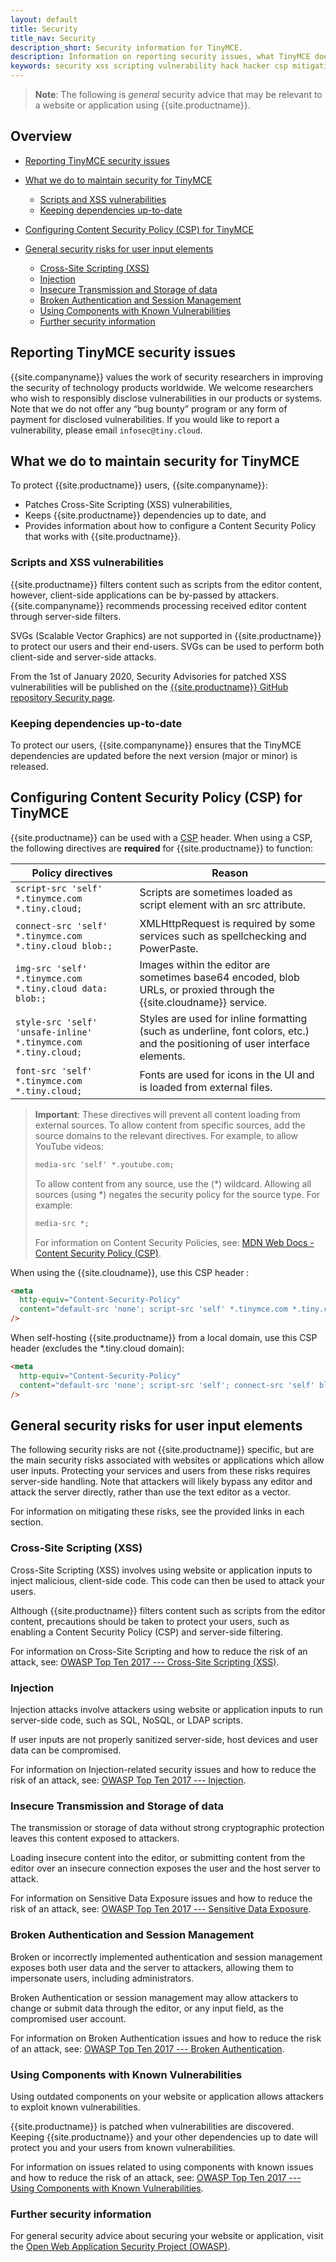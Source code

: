 ```yaml
---
layout: default
title: Security
title_nav: Security
description_short: Security information for TinyMCE.
description: Information on reporting security issues, what TinyMCE does to protect users, and what you can do to protect your users.
keywords: security xss scripting vulnerability hack hacker csp mitigation protection protect
---
```


> **Note**: The following is _general_ security advice that may be relevant to a website or application using {{site.productname}}.

## Overview

- [Reporting TinyMCE security issues](#reportingtinymcesecurityissues)
- [What we do to maintain security for TinyMCE](#whatwedotomaintainsecurityfortinymce)

  - [Scripts and XSS vulnerabilities](#scriptsandxssvulnerabilities)
  - [Keeping dependencies up-to-date](#keepingdependenciesup-to-date)
- [Configuring Content Security Policy (CSP) for TinyMCE](#configuringcontentsecuritypolicycspfortinymce)
- [General security risks for user input elements](#generalsecurityrisksforuserinputelements)

  - [Cross-Site Scripting (XSS)](#cross-sitescriptingxss)
  - [Injection](#injection)
  - [Insecure Transmission and Storage of data](#insecuretransmissionandstorageofdata)
  - [Broken Authentication and Session Management](#brokenauthenticationandsessionmanagement)
  - [Using Components with Known Vulnerabilities](#usingcomponentswithknownvulnerabilities)
  - [Further security information](#furthersecurityinformation)

## Reporting TinyMCE security issues

{{site.companyname}} values the work of security researchers in improving the security of technology products worldwide. We welcome researchers who wish to responsibly disclose vulnerabilities in our products or systems. Note that we do not offer any “bug bounty” program or any form of payment for disclosed vulnerabilities. If you would like to report a vulnerability, please email `infosec@tiny.cloud`.

## What we do to maintain security for TinyMCE

To protect {{site.productname}} users, {{site.companyname}}:

- Patches Cross-Site Scripting (XSS) vulnerabilities,
- Keeps {{site.productname}} dependencies up to date, and
- Provides information about how to configure a Content Security Policy that works with {{site.productname}}.

### Scripts and XSS vulnerabilities

{{site.productname}} filters content such as scripts from the editor content, however, client-side applications can be by-passed by attackers. {{site.companyname}} recommends processing received editor content through server-side filters.

SVGs (Scalable Vector Graphics) are not supported in {{site.productname}} to protect our users and their end-users. SVGs can be used to perform both client-side and server-side attacks.

From the 1st of January 2020, Security Advisories for patched XSS vulnerabilities will be published on the [{{site.productname}} GitHub repository Security page](https://github.com/tinymce/tinymce/security/advisories?state=published).

### Keeping dependencies up-to-date

To protect our users, {{site.companyname}} ensures that the TinyMCE dependencies are updated before the next version (major or minor) is released.

## Configuring Content Security Policy (CSP) for TinyMCE

{{site.productname}} can be used with a [CSP](https://content-security-policy.com/) header. When using a CSP, the following directives are **required** for {{site.productname}} to function:

| Policy directives                                                   | Reason                                                                                                                 |
| ------------------------------------------------------------ | ---------------------------------------------------------------------------------------------------------------------------- |
| `script-src 'self' *.tinymce.com *.tiny.cloud;`                | Scripts are sometimes loaded as script element with an src attribute.                                                        |
| `connect-src 'self' *.tinymce.com *.tiny.cloud blob:;`         | XMLHttpRequest is required by some services such as spellchecking and PowerPaste.                                           |
| `img-src 'self' *.tinymce.com *.tiny.cloud data: blob:;`       | Images within the editor are sometimes base64 encoded, blob URLs, or proxied through the {{site.cloudname}} service.         |
| `style-src 'self' 'unsafe-inline' *.tinymce.com *.tiny.cloud;` | Styles are used for inline formatting (such as underline, font colors, etc.) and the positioning of user interface elements. |
| `font-src 'self' *.tinymce.com *.tiny.cloud;`                  | Fonts are used for icons in the UI and is loaded from external files.                                                        |

> **Important**: These directives will prevent all content loading from external sources.
> To allow content from specific sources, add the source domains to the relevant directives. For example, to allow YouTube videos:
>
> ```html
> media-src 'self' *.youtube.com;
> ```
>
> To allow content from any source, use the (\*) wildcard. Allowing all sources (using \*) negates the security policy for the source type. For example:
>
> ```html
> media-src *;
> ```
>
> For information on Content Security Policies, see: [MDN Web Docs - Content Security Policy (CSP)](https://developer.mozilla.org/en-US/docs/Web/HTTP/CSP).

When using the {{site.cloudname}}, use this CSP header :

```html
<meta
  http-equiv="Content-Security-Policy"
  content="default-src 'none'; script-src 'self' *.tinymce.com *.tiny.cloud; connect-src 'self' *.tinymce.com *.tiny.cloud blob:; img-src 'self' *.tinymce.com *.tiny.cloud data: blob:; style-src 'self' 'unsafe-inline' *.tinymce.com *.tiny.cloud; font-src 'self' *.tinymce.com *.tiny.cloud;"
/>
```

When self-hosting {{site.productname}} from a local domain, use this CSP header (excludes the \*.tiny.cloud domain):

```html
<meta
  http-equiv="Content-Security-Policy"
  content="default-src 'none'; script-src 'self'; connect-src 'self' blob:; img-src 'self' data: blob:; style-src 'self' 'unsafe-inline'; font-src 'self';"
/>
```

## General security risks for user input elements

The following security risks are not {{site.productname}} specific, but are the main security risks associated with websites or applications which allow user inputs. Protecting your services and users from these risks requires server-side handling. Note that attackers will likely bypass any editor and attack the server directly, rather than use the text editor as a vector.

For information on mitigating these risks, see the provided links in each section.

### Cross-Site Scripting (XSS)

Cross-Site Scripting (XSS) involves using website or application inputs to inject malicious, client-side code. This code can then be used to attack your users.

Although {{site.productname}} filters content such as scripts from the editor content, precautions should be taken to protect your users, such as enabling a Content Security Policy (CSP) and server-side filtering.

For information on Cross-Site Scripting and how to reduce the risk of an attack, see: [OWASP Top Ten 2017 --- Cross-Site Scripting (XSS)](https://owasp.org/www-project-top-ten/OWASP_Top_Ten_2017/Top_10-2017_A7-Cross-Site_Scripting_(XSS)).

### Injection

Injection attacks involve attackers using website or application inputs to run server-side code, such as SQL, NoSQL, or LDAP scripts.

If user inputs are not properly sanitized server-side, host devices and user data can be compromised.

For information on Injection-related security issues and how to reduce the risk of an attack, see: [OWASP Top Ten 2017 --- Injection](https://owasp.org/www-project-top-ten/OWASP_Top_Ten_2017/Top_10-2017_A1-Injection).

### Insecure Transmission and Storage of data

The transmission or storage of data without strong cryptographic protection leaves this content exposed to attackers.

Loading insecure content into the editor, or submitting content from the editor over an insecure connection exposes the user and the host server to attack.

For information on Sensitive Data Exposure issues and how to reduce the risk of an attack, see: [OWASP Top Ten 2017 --- Sensitive Data Exposure](https://owasp.org/www-project-top-ten/OWASP_Top_Ten_2017/Top_10-2017_A3-Sensitive_Data_Exposure).

### Broken Authentication and Session Management

Broken or incorrectly implemented authentication and session management exposes both user data and the server to attackers, allowing them to impersonate users, including administrators.

Broken Authentication or session management may allow attackers to change or submit data through the editor, or any input field, as the compromised user account.

For information on Broken Authentication issues and how to reduce the risk of an attack, see: [OWASP Top Ten 2017 --- Broken Authentication](https://owasp.org/www-project-top-ten/OWASP_Top_Ten_2017/Top_10-2017_A2-Broken_Authentication).

### Using Components with Known Vulnerabilities

Using outdated components on your website or application allows attackers to exploit known vulnerabilities.

{{site.productname}} is patched when vulnerabilities are discovered. Keeping {{site.productname}} and your other dependencies up to date will protect you and your users from known vulnerabilities.

For information on issues related to using components with known issues and how to reduce the risk of an attack, see: [OWASP Top Ten 2017 --- Using Components with Known Vulnerabilities](https://owasp.org/www-project-top-ten/OWASP_Top_Ten_2017/Top_10-2017_A9-Using_Components_with_Known_Vulnerabilities.html).

### Further security information

For general security advice about securing your website or application, visit the [Open Web Application Security Project (OWASP)](https://owasp.org/).
